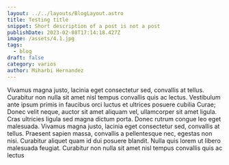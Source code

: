 ```yaml
---
layout: ../../layouts/BlogLayout.astro
title: Testing title
snippet: Short description of a post is not a post
publishDate: 2023-02-08T17:14:18.427Z
image: /assets/4.1.jpg
tags:
  - blog
draft: false
category: varios
author: Miharbi Hernandez
---
```

Vivamus magna justo, lacinia eget consectetur sed, convallis at tellus. Curabitur non nulla sit amet nisl tempus convallis quis ac lectus. Vestibulum ante ipsum primis in faucibus orci luctus et ultrices posuere cubilia Curae; Donec velit neque, auctor sit amet aliquam vel, ullamcorper sit amet ligula. Cras ultricies ligula sed magna dictum porta. Donec rutrum congue leo eget malesuada. Vivamus magna justo, lacinia eget consectetur sed, convallis at tellus. Praesent sapien massa, convallis a pellentesque nec, egestas non nisi. Curabitur aliquet quam id dui posuere blandit. Nulla quis lorem ut libero malesuada feugiat. Curabitur non nulla sit amet nisl tempus convallis quis ac lectus